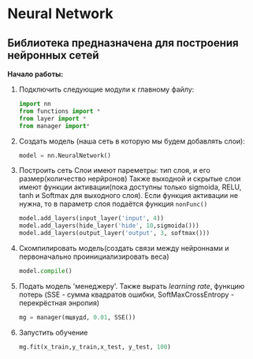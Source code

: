 # Neural Network
## Библиотека предназначена для построения нейронных сетей

**Начало работы:** 
1. Подключить следующие модули к главному файлу:
    ```python
    import nn
    from functions import *
    from layer import *
    from manager import*

2. Cоздать модель (наша сеть в которую мы будем добавлять слои):
    ```python
    model = nn.NeuralNetwork()
3. Построить сеть
   Слои имеют пареметры: тип слоя, и его размер(количество нерйронов)
   Также выходной и скрытые слои имеют функции активации(пока доступны только sigmoida, RELU, tanh и Softmax для выходного слоя). Если функция активации не нужна, то в параметр слоя подаётся функция `nonFunc()` 
    ```python
    model.add_layers(input_layer('input', 4))
    model.add_layers(hide_layer('hide', 10,sigmoida()))
    model.add_layers(output_layer('output', 3, softmax()))
4. Скомпилировать модель(создать связи между нейроннами и первоначально проинициализировать веса)
    ```python 
    model.compile()

5. Подать модель 'менеджеру'. Также вырать *learning rate*, функцию потерь (SSE - сумма квадратов ошибки, SoftMaxCrossEntropy - перекрёстная энропия)
    ```python 
    mg = manager(mщвудd, 0.01, SSE())

6. Запустить обучение
    ```python
    mg.fit(x_train,y_train,x_test, y_test, 100)

    

    